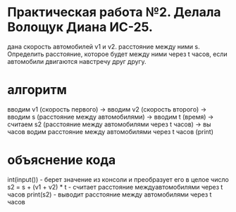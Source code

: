 # Практическая работа №2. Делала Волощук Диана ИС-25.
дана скорость автомобилей v1 и  v2. расстояние между ними s. Определить расстояние, которое будет между ними через t часов, если автомобили двигаются навстречу друг другу. 
# алгоритм
вводим  v1 (скорость первого)
->
вводим v2 (скорость второго)
->
вводим s (расстояние между автомобилями)
->
вводим t (время)
->
считаем s2 (расстояние между автомобилями через t часов)
->
вы часов водим расстояние между автомобилями через t часов (print)
# объяснение кода
int(input()) - берет значение из консоли и преобразует его в целое число 
s2 = s + (v1 + v2) * t - считает расстояние междуавтомобилями через t часов
print(s2) - выводит расстояние между автомобилями через t часов
